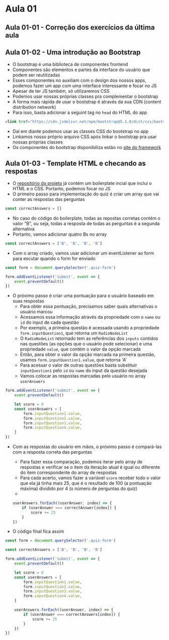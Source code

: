 # Aula 01

## Aula 01-01 - Correção dos exercícios da última aula

## Aula 01-02 - Uma introdução ao Bootstrap

- O bootstrap é uma biblioteca de componentes frontend
- Componentes são elementos e partes da interface do usuário que podem ser reutilizadas
- Esses componentes no auxiliam com o design dos nossos apps, podemos fazer um app com uma interface interessante e focar no JS
- Apesar de ter JS também, só utilizaremos CSS
- Podemos usar nossas próprias classes pra complementar o bootstrap
- A forma mais rápida de usar o bootstrap é através da sua CDN (content distribution network)
- Para isso, basta adicionar a seguint tag no `head` do HTML do app

```html
<link href="https://cdn.jsdelivr.net/npm/bootstrap@5.1.0/dist/css/bootstrap.min.css" rel="stylesheet" integrity="sha384-KyZXEAg3QhqLMpG8r+8fhAXLRk2vvoC2f3B09zVXn8CA5QIVfZOJ3BCsw2P0p/We" crossorigin="anonymous">
```
- Daí em diante podemos usar as classes CSS do bootstrap no app
- Linkamos nosso próprio arquivo CSS após linkar o bootstrap pra usar nossas próprias classes
- Os componentes do bootstrap disponibiliza estão no [site do framework](https://getbootstrap.com/)

## Aula 01-03 - Template HTML e checando as respostas

- O [repositório do projeto](https://github.com/roger-melo-treinamentos/quiz-interativo) já contém um boilerplate incial que inclui o HTML e o CSS. Portanto, podemos focar no JS
- O primeiro passo para implementação do quiz é criar um array que vai conter as respostas das perguntas

```javascript
const correctAnswers = []
```
- No caso do código do boilerplate, todas as repostas corretas contém o valor "B", ou seja, todas a resposta de todas as perguntas é a segunda alternativa
- Portanto, vamos adicionar quatro Bs no array

```javascript
const correctAnswers = ['B', 'B', 'B', 'B']
```
- Com o array criado, vamos usar adicionar um eventListener ao form para escutar quando o form for enviado

```javascript
const form = document.querySelector('.quiz-form')

form.addEventListener('submit', event => {
    event.preventDefault()
})
```

- O próximo passo é criar uma pontuação para o usuário baseado em suas respostas
  - Para obter essa pontuação, precisamos saber quais alternativas o usuário marcou
  - Acessamos essa informação através da propriedade com o `name` ou `id` do input de cada questão 
  - Por exemplo, a primeira questão é acessada usando a propriedade `form.inputQuestion1`, que retorna um `RadioNodeList`
  - O `RadioNodeList` retornado tem as referências dos `inputs` contidos nas questôes (as opções que o usuário pode selecionar) e uma propriedade `value`, que contém o valor da opção marcada
  - Então, para obter o valor da opção marcada na primeira questão, usamos `form.inputQuestion1.value`, que retorna 'A'
  <!-- - Podemos obter essa informação acessando o valor dos inputs das divs em que cada questão está codada
  - Por exemplo, para acessar a opção marcada pelo usuário na primeira questão usamos `form.inputQuestion1.value` -->
  - Para acessar o valor de outras questões basta substituir `inputQuestion1` pelo `id` ou `name` do input da questão desejada
  - Vamos colocar as respostas marcadas pelo usuário no array `userAnswers`

```javascript
form.addEventListener('submit', event => {
    event.preventDefault()

    let score = 0
    const userAnswers = [
        form.inputQuestion1.value,
        form.inputQuestion2.value,
        form.inputQuestion3.value,
        form.inputQuestion4.value,
    ]
})
```
- Com as respostas do usuário em mãos, o próximo passo é compará-las com a resposta correta das perguntas
  - Para fazer essa comparação, podemos iterar pelo array de respostas e verificar se o item da iteração atual é igual ou diferente do item correspondente do array de respostas
  - Para cada acerto, vamos fazer a variável `score` receber todo o valor que ela já tinha mais 25, que é o resultado de 100 (a pontuação máxima) dividido por 4 (o número de perguntas do quiz)
  - 
  
  ```javascript
  userAnswers.forEach((userAnswer, index) => {
      if (userAnswer === correctAnswer[index]) {
          score += 25
      }
  })
  ```

- O código final fica assim

```javascript
const form = document.querySelector('.quiz-form')

const correctAnswers = ['B', 'B', 'B', 'B']

form.addEventListener('submit', event => {
    event.preventDefault()

    let score = 0
    const userAnswers = [
        form.inputQuestion1.value,
        form.inputQuestion2.value,
        form.inputQuestion3.value,
        form.inputQuestion4.value,
    ]

    userAnswers.forEach((userAnswer, index) => {
        if (userAnswer === correctAnswers[index]) {
            score += 25
        }
    })
})
```